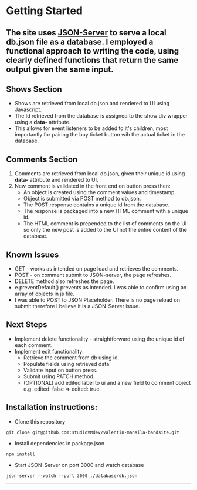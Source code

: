 # Getting Started

## The site uses [JSON-Server](https://github.com/typicode/json-server) to serve a local db.json file as a database. I employed a functional approach to writing the code, using clearly defined functions that return the same output given the same input.
## __Shows Section__ 
- Shows are retrieved from local db.json and rendered to UI using Javascript.
- The Id retrieved from the database is assigned to the show div wrapper using a __data-__ attribute.
- This allows for event listeners to be added to it's children, most importantly for pairing the buy ticket button wih the actual ticket in the database.

## __Comments Section__
1. Comments are retrieved from local db.json, given their unique id using __data-__ attribute and rendered to UI.
2. New comment is validated in the front end on button press then:
      - An object is created using the comment values and timestamp. 
      - Object is submitted via POST method to db.json.
      - The POST response contains a unique id from the database.
      - The response is packaged into a new HTML comment with a unique id.
      - The HTML comment is prepended to the list of comments on the UI so only the new post is added to the UI not the entire content of the database.
## __Known Issues__

- GET - works as intended on page load and retrieves the comments.
- POST - on comment submit to JSON-server, the page refreshes.
- DELETE method also refreshes the page.
- e.preventDefault() prevents as intended. I was able to confirm using an array of objects in js file.
- I was able to POST to JSON Placeholder. There is no page reload on submit therefore I believe it is a JSON-Server issue.

## __Next Steps__
- Implement delete functionality - straightforward using the unique id of each comment.
- Implement edit functionality: 
    - Retrieve the comment from db using id.
    - Populate fields using retrieved data.
    - Validate input on button press.
    - Submit using PATCH method.
    - (OPTIONAL) add edited label to ui and a new field to comment object e.g. edited: false => edited: true.
## __Installation instructions:__ 

- [](#) Clone this repository

```shell
git clone git@github.com:studioVMdev/valentin-manaila-bandsite.git
```

- [](#) Install dependencies in package.json
```shell
npm install
```

- [](#) Start JSON-Server on port 3000 and watch database
```shell 
json-server --watch --port 3000 ./database/db.json
```


---
